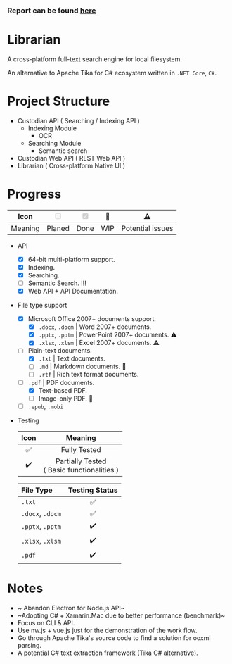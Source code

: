 ### Report can be found [here](./Report.md)
# Librarian

A cross-platform full-text search engine for local filesystem.

An alternative to Apache Tika for C# ecosystem written in `.NET Core`, `C#`.

# Project Structure
- Custodian API ( Searching / Indexing API )
  - Indexing Module
    - OCR
  - Searching Module
    - Semantic search
- Custodian Web API ( REST Web API )
- Librarian ( Cross-platform Native UI )

# Progress
|  Icon   | <input type="checkbox" disabled /> | <input type="checkbox" disabled checked /> | :construction: |    :warning:     |
| :-----: | :--------------------------------: | :----------------------------------------: | :------------: | :--------------: |
| Meaning |               Planed               |                    Done                    |      WIP       | Potential issues |

- API
  - [x] 64-bit multi-platform support.
  - [x] Indexing.
  - [x] Searching.
  - [ ] Semantic Search. !!!
  - [x] Web API + API Documentation.

- File type support
  - [x] Microsoft Office 2007+ documents support.
    - [x] `.docx`, `.docm` | Word 2007+ documents.
    - [x] `.pptx`, `.pptm` | PowerPoint 2007+ documents. :warning:
    - [x] `.xlsx`, `.xlsm` | Excel 2007+ documents. :warning:
  - [ ] Plain-text documents.
    - [x] `.txt` | Text documents.
    - [ ] `.md` | Markdown documents. :construction:
    - [ ] `.rtf` | Rich text format documents.
  - [ ] `.pdf` | PDF documents.
    - [x] Text-based PDF.
    - [ ] Image-only PDF. :construction:
  - [ ] `.epub`, `.mobi`
- Testing

  |        Icon        |                    Meaning                     |
  | :----------------: | :--------------------------------------------: |
  | :white_check_mark: |                  Fully Tested                  |
  | :heavy_check_mark: | Partially Tested<br/>( Basic functionalities ) |


  | File Type        |   Testing Status   |
  | :--------------- | :----------------: |
  | `.txt`           | :white_check_mark: |
  | `.docx`, `.docm` | :white_check_mark: |
  | `.pptx`, `.pptm` | :heavy_check_mark: |
  | `.xlsx`, `.xlsm` | :heavy_check_mark: |
  | `.pdf`           | :heavy_check_mark: |




# Notes
- ~ Abandon Electron for Node.js API~
- ~Adopting C# + Xamarin.Mac due to better performance (benchmark)~
- Focus on CLI & API.
- Use nw.js + vue.js just for the demonstration of the work flow.
- Go through Apache Tika's source code to find a solution for ooxml parsing.
- A potential C# text extraction framework (Tika C# alternative).




